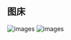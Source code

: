 ## 图床
![images](https://github.com/Lconfident/WIKI/blob/main/Pictures/6524d36d500ce72c24493c171395d72.jpg)
![images](https://github.com/Lconfident/WIKI/blob/main/Pictures/14fe91e80e4598fc1d37bfdc7e50150.jpg)
